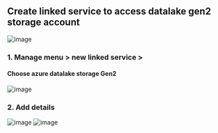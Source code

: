 ## Create linked service to access datalake gen2 storage account
![image](https://github.com/krsanjay11/Azure-databricks-and-spark/assets/21271522/dde554d7-1de2-4277-b34e-4d10dd806aa4)

### 1. Manage menu > new linked service > 
#### Choose azure datalake storage Gen2 
![image](https://github.com/krsanjay11/Azure-databricks-and-spark/assets/21271522/17dfcf7a-ad05-40a0-8c20-ee2e8a8889ba)

### 2. Add details
![image](https://github.com/krsanjay11/Azure-databricks-and-spark/assets/21271522/35e33884-ed15-4111-a13d-c0b1fe10c9b3)
![image](https://github.com/krsanjay11/Azure-databricks-and-spark/assets/21271522/a5b22173-0157-4736-af6f-a8361177d4c6)
